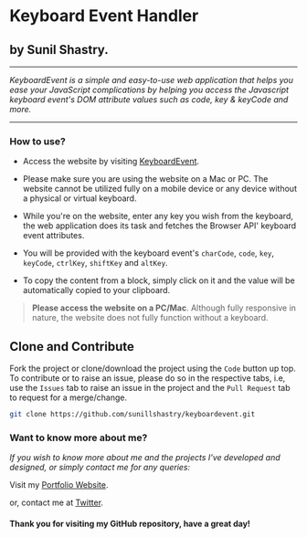 # Keyboard Event Handler

## by Sunil Shastry.

---

_KeyboardEvent is a simple and easy-to-use web application that helps you ease your JavaScript complications by helping you access the Javascript keyboard event's DOM attribute values such as code, key & keyCode and more._

---

### How to use?

- Access the website by visiting [KeyboardEvent](https://keyboardevent.netlify.app/ "KeyboardEvent").

- Please make sure you are using the website on a Mac or PC. The website cannot be utilized fully on a mobile device or any device without a physical or virtual keyboard.

- While you're on the website, enter any key you wish from the keyboard, the web application does its task and fetches the Browser API' keyboard event attributes.

- You will be provided with the keyboard event's `charCode`, `code`, `key`, `keyCode`, `ctrlKey`, `shiftKey` and `altKey`.

- To copy the content from a block, simply click on it and the value will be automatically copied to your clipboard.

> **Please access the website on a PC/Mac**. Although fully responsive in nature, the website does not fully function without a keyboard.

## Clone and Contribute

Fork the project or clone/download the project using the `Code` button up top. To contribute or to raise an issue, please do so in the respective tabs, i.e, use the `Issues` tab to raise an issue in the project and the `Pull Request` tab to request for a merge/change.

```bash
git clone https://github.com/sunillshastry/keyboardevent.git
```

### Want to know more about me?

_If you wish to know more about me and the projects I've developed and designed, or simply contact me for any queries:_

Visit my [Portfolio Website](https://www.sunilshastry.com "Sunil Shastry").

or, contact me at [Twitter](https://twitter.com/sunillshastry "Sunil Shastry on Twitter").

#### Thank you for visiting my GitHub repository, have a great day!
